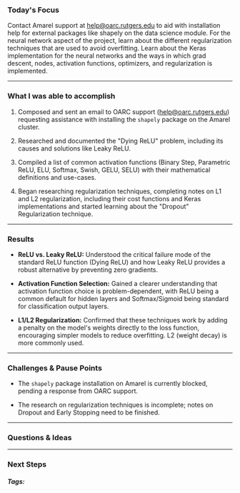 ### Today's Focus

Contact Amarel support at [help@oarc.rutgers.edu](https://mailto:help@oarc.rutgers.edu) to aid with installation help for external packages like shapely on the data science module. For the neural network aspect of the project, learn about the different regularization techniques that are used to avoid overfitting. Learn about the Keras implementation for the neural networks and the ways in which grad descent, nodes, activation functions, optimizers, and regularization is implemented.
***
### What I was able to accomplish

1. Composed and sent an email to OARC support ([help@oarc.rutgers.edu](https://mailto:help@oarc.rutgers.edu)) requesting assistance with installing the `shapely` package on the Amarel cluster.

2. Researched and documented the "Dying ReLU" problem, including its causes and solutions like Leaky ReLU.

3. Compiled a list of common activation functions (Binary Step, Parametric ReLU, ELU, Softmax, Swish, GELU, SELU) with their mathematical definitions and use-cases.

4. Began researching regularization techniques, completing notes on L1 and L2 regularization, including their cost functions and Keras implementations and started learning about the "Dropout" Regularization technique.
***
### Results

- **ReLU vs. Leaky ReLU:** Understood the critical failure mode of the standard ReLU function (Dying ReLU) and how Leaky ReLU provides a robust alternative by preventing zero gradients.
    
- **Activation Function Selection:** Gained a clearer understanding that activation function choice is problem-dependent, with ReLU being a common default for hidden layers and Softmax/Sigmoid being standard for classification output layers.
    
- **L1/L2 Regularization:** Confirmed that these techniques work by adding a penalty on the model's weights directly to the loss function, encouraging simpler models to reduce overfitting. L2 (weight decay) is more commonly used.
***
### Challenges & Pause Points

- The `shapely` package installation on Amarel is currently blocked, pending a response from OARC support.
    
- The research on regularization techniques is incomplete; notes on Dropout and Early Stopping need to be finished.
***
### Questions & Ideas

***
### Next Steps

##### Tags:




